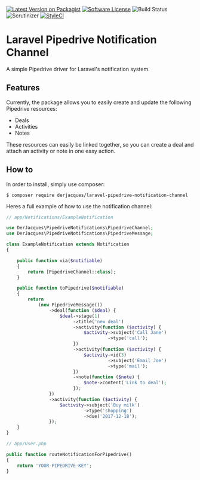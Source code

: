 [![Latest Version on Packagist](https://img.shields.io/packagist/v/derjacques/laravel-pipedrive-notification-channel.svg?style=flat-square)](https://packagist.org/packages/derjacques/laravel-pipedrive-notification-channel)
[![Software License](https://img.shields.io/badge/license-MIT-brightgreen.svg?style=flat-square)](license.md)
![Build Status](https://img.shields.io/travis/DerJacques/laravel-pipedrive-notification-channel/master.svg?style=flat-square)
![Scrutinizer](https://scrutinizer-ci.com/g/DerJacques/laravel-pipedrive-notification-channel/badges/quality-score.png?b=master)
[![StyleCI](https://styleci.io/repos/86063903/shield)](https://styleci.io/repos/86063903)

# Laravel Pipedrive Notification Channel

A simple Pipedrive driver for Laravel's notification system.

## Features

Currently, the package allows you to easily create and update the following Pipedrive resources:

- Deals
- Activities
- Notes

These resources can easily be linked together, so you can create a deal and attach an activity or note in one easy action.

## How to

In order to install, simply use composer:

`$ composer require derjacques/laravel-pipedrive-notification-channel`

Heres a full example of how to use the notification channel:

```php
// app/Notifications/ExampleNotification

use DerJacques\PipedriveNotifications\PipedriveChannel;
use DerJacques\PipedriveNotifications\PipedriveMessage;

class ExampleNotification extends Notification
{

    public function via($notifiable)
    {
        return [PipedriveChannel::class];
    }

    public function toPipedrive($notifiable)
    {
        return
            (new PipedriveMessage())
                ->deal(function ($deal) {
                    $deal->stage(1)
                         ->title('new deal')
                         ->activity(function ($activity) {
                             $activity->subject('Call Jane')
                                      ->type('call');
                         })
                         ->activity(function ($activity) {
                             $activity->id(3)
                                      ->subject('Email Joe')
                                      ->type('mail');
                         })
                         ->note(function ($note) {
                             $note->content('Link to deal');
                         });
                })
                ->activity(function ($activity) {
                    $activity->subject('Buy milk')
                             ->type('shopping')
                             ->due('2017-12-18');
                });
    }
}
```

```php
// app/User.php

public function routeNotificationForPipedrive()
{
    return 'YOUR-PIPEDRIVE-KEY';
}
```
